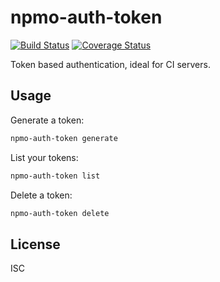 # npmo-auth-token

[![Build Status](https://travis-ci.org/npm/npmo-auth-token.svg)](https://travis-ci.org/npm/npmo-auth-token)
[![Coverage Status](https://coveralls.io/repos/npm/npmo-auth-token/badge.svg?branch=master)](https://coveralls.io/r/npmm/npmo-auth-token?branch=master)

Token based authentication, ideal for CI servers.

## Usage

Generate a token:

```sh
npmo-auth-token generate
```

List your tokens:

```sh
npmo-auth-token list
```

Delete a token:

```sh
npmo-auth-token delete
```

## License

ISC
